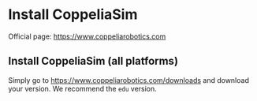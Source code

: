 # Install CoppeliaSim

Official page: <https://www.coppeliarobotics.com>

## Install CoppeliaSim (all platforms)

Simply go to <https://www.coppeliarobotics.com/downloads> and download your version. We recommend the `edu` version.
